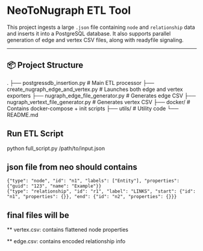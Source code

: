 # NeoToNugraph ETL Tool

This project ingests a large `.json` file containing `node` and `relationship` data and inserts it into a PostgreSQL database. It also supports parallel generation of edge and vertex CSV files, along with readyfile signaling.

---

## 📦 Project Structure

.
├── postgressdb_insertion.py # Main ETL processor
├── create_nugraph_edge_and_vertex.py # Launches both edge and vertex exporters
├── nugraph_edge_file_generator.py # Generates edge CSV
├── nugraph_vertext_file_generator.py # Generates vertex CSV
├── docker/ # Contains docker-compose + init scripts
├── utils/ # Utility code
└── README.md

## Run ETL Script
python full_script.py /path/to/input.json

## json file from neo should contains 
```
{"type": "node", "id": "n1", "labels": ["Entity"], "properties": {"guid": "123", "name": "Example"}}
{"type": "relationship", "id": "r1", "label": "LINKS", "start": {"id": "n1", "properties": {}}, "end": {"id": "n2", "properties": {}}}
```
## final  files will be 

** vertex.csv: contains flattened node properties

** edge.csv: contains encoded relationship info
